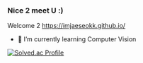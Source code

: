 ### Nice 2 meet U :)
Welcome 2  https://imjaeseokk.github.io/
- 🌱 I’m currently learning Computer Vision

[![Solved.ac Profile](http://mazassumnida.wtf/api/v2/generate_badge?boj=jaeseokk)](https://solved.ac/profile/jaeseokk)




<!--
**Imjaeseokk/Imjaeseokk** is a ✨ _special_ ✨ repository because its `README.md` (this file) appears on your GitHub profile.

Here are some ideas to get you started:

- 🔭 I’m currently working on ...
- 🌱 I’m currently learning ...
- 👯 I’m looking to collaborate on ...
- 🤔 I’m looking for help with ...
- 💬 Ask me about ...
- 📫 How to reach me: ...
- 😄 Pronouns: ...
- ⚡ Fun fact: ...
-->
